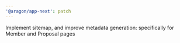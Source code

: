 ```yaml
---
'@aragon/app-next': patch
---
```


Implement sitemap, and improve metadata generation: specifically for Member and Proposal pages
